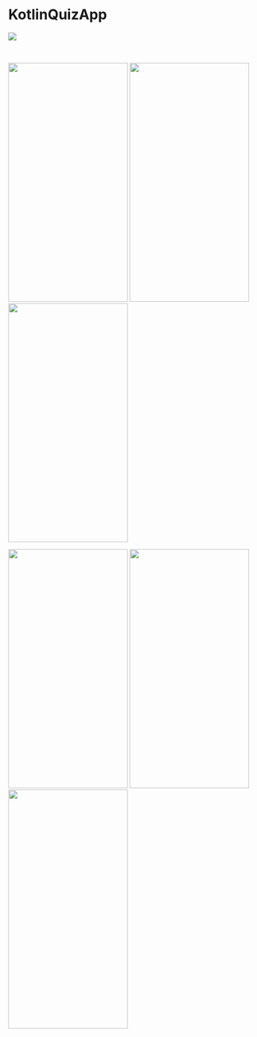 # KotlinQuizApp


![](https://media.giphy.com/media/eT2eAGRYCisL0QTn3K/giphy.gif)

</br>

<p align="left" width="100%">
  <img src="https://user-images.githubusercontent.com/73544434/160418789-0d9faedf-2715-4d7b-aa73-06745bd36d09.png" width="240" height="480" />
  <img src="https://user-images.githubusercontent.com/73544434/160418794-66d204a1-3f0a-4b72-9d22-d02bd3890151.png" width="240" height="480" />
  <img src="https://user-images.githubusercontent.com/73544434/160418768-e73083fe-59c4-4cd5-aaf4-d3933fa11985.png" width="240" height="480" />
</p>

<p align="left" width="100%">
  <img src="https://user-images.githubusercontent.com/73544434/160418760-3f92575f-e0fc-4bf0-8773-98d32da6b3db.png" width="240" height="480" />
  <img src="https://user-images.githubusercontent.com/73544434/160418777-46a8f496-acaa-4b93-806f-dfa199ab91c5.png" width="240" height="480" />
  <img src="https://user-images.githubusercontent.com/73544434/160421041-6eeca814-df3d-46cf-82f0-f03c0ad0a3be.png" width="240" height="480" />
</p>
